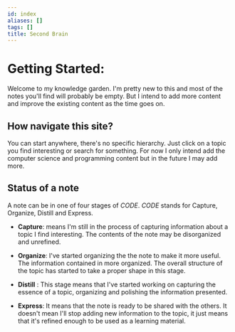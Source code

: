```yaml
---
id: index
aliases: []
tags: []
title: Second Brain
---
```


# Getting Started:

Welcome to my knowledge garden. I'm pretty new to this and most of the notes you'll find will probably be empty. But I intend to add more content and improve the existing content as the time goes on. 

## How navigate this site?

You can start anywhere, there's no specific hierarchy.  Just click on a topic you find interesting or search for something. For now I only intend add the computer science and programming content but in the future I may add more. 

## Status of a note
A note can be in one of four stages of *CODE*. *CODE* stands for Capture, Organize, Distill and Express. 

 - **Capture**: means I'm still in the process of capturing information about a topic I find interesting. The contents of the note may be disorganized and unrefined. 

- **Organize**:  I've started organizing the the note to make it more useful. The information contained in more organized. The overall structure of the topic has started to take a proper shape in this stage. 

- **Distill** :  This stage means that I've started working on capturing the essence of a topic, organizing and polishing the information presented.

- **Express**: It means that the note is ready to be shared with the others. It doesn't mean I'll stop adding new information to the topic, it just means that it's refined enough to be used as a learning material.

		

